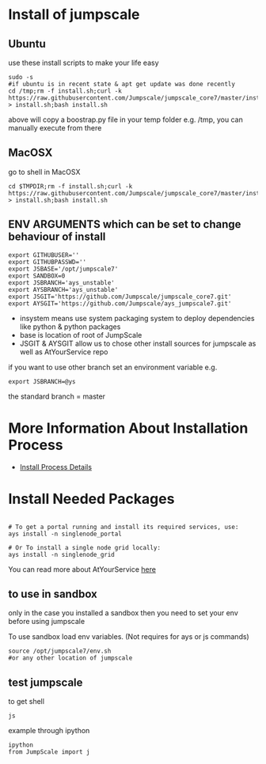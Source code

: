 Install of jumpscale
=====================

Ubuntu
------
use these install scripts to make your life easy

```shell
sudo -s
#if ubuntu is in recent state & apt get update was done recently
cd /tmp;rm -f install.sh;curl -k https://raw.githubusercontent.com/Jumpscale/jumpscale_core7/master/install/install.sh > install.sh;bash install.sh
```

above will copy a boostrap.py file in your temp folder e.g. /tmp, you can manually execute from there

MacOSX
------
go to shell in MacOSX
```shell
cd $TMPDIR;rm -f install.sh;curl -k https://raw.githubusercontent.com/Jumpscale/jumpscale_core7/master/install/install.sh > install.sh;bash install.sh
```

ENV ARGUMENTS which can be set to change behaviour of install
------------------------------

```
export GITHUBUSER=''
export GITHUBPASSWD=''
export JSBASE='/opt/jumpscale7'
export SANDBOX=0
export JSBRANCH='ays_unstable'
export AYSBRANCH='ays_unstable'
export JSGIT='https://github.com/Jumpscale/jumpscale_core7.git'
export AYSGIT='https://github.com/Jumpscale/ays_jumpscale7.git'
```

* insystem means use system packaging system to deploy dependencies like python & python packages
* base is location of root of JumpScale
* JSGIT & AYSGIT allow us to chose other install sources for jumpscale as well as AtYourService repo

if you want to use other branch set an environment variable
e.g.
```shell
export JSBRANCH=@ys
```
the standard branch = master

More Information About Installation Process
=======================

- [Install Process Details](Install%20Process%20Details.md)

Install Needed Packages
=======================

```shell

# To get a portal running and install its required services, use:
ays install -n singlenode_portal

# Or To install a single node grid locally:
ays install -n singlenode_grid
```

You can read more about AtYourService [here](../AtYourService/AtYourServiceIntro.md)

to use in sandbox
-----------------

only in the case you installed a sandbox then you need to set your env before using jumpscale

To use sandbox load env variables. (Not requires for ays or js commands)

```shell
source /opt/jumpscale7/env.sh 
#or any other location of jumpscale
```

test jumpscale
--------------

to get shell
```shell
js
```

example through ipython
```shell
ipython
from JumpScale import j
```

